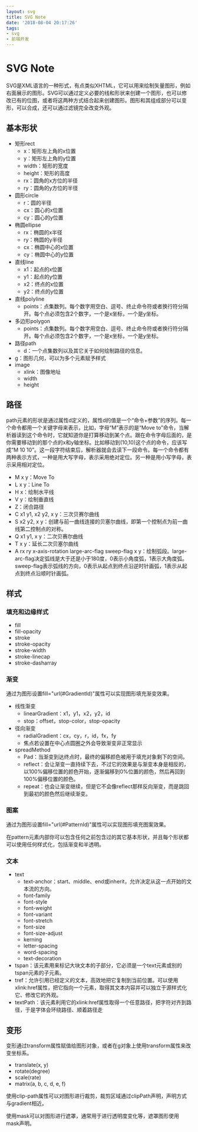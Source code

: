```yaml
---
layout: svg
title: SVG Note
date: '2018-08-04 20:17:26'
tags: 
- svg
- 前端开发
---
```


# SVG Note

SVG是XML语言的一种形式，有点类似XHTML，它可以用来绘制矢量图形，例如右面展示的图形。SVG可以通过定义必要的线和形状来创建一个图形，也可以修改已有的位图，或者将这两种方式结合起来创建图形。图形和其组成部分可以变形，可以合成，还可以通过滤镜完全改变外观。

## 基本形状

- 矩形rect
    - x：矩形左上角的x位置
    - y：矩形左上角的y位置
    - width：矩形的宽度
    - height：矩形的高度
    - rx：圆角的x方位的半径
    - ry：圆角的y方位的半径
- 圆形circle
    - r：圆的半径
    - cx：圆心的x位置
    - cy：圆心的y位置
- 椭圆ellipse
    - rx：椭圆的x半径
    - ry：椭圆的y半径
    - cx：椭圆中心的x位置
    - cy：椭圆中心的y位置
- 直线line
    - x1：起点的x位置
    - y1：起点的y位置
    - x2：终点的x位置
    - y2：终点的y位置
- 直线polyline
    - points：点集数列。每个数字用空白、逗号、终止命令符或者换行符分隔开。每个点必须包含2个数字，一个是x坐标，一个是y坐标。
- 多边形polygon
    - points：点集数列。每个数字用空白、逗号、终止命令符或者换行符分隔开。每个点必须包含2个数字，一个是x坐标，一个是y坐标。
- 路径path
    - d：一个点集数列以及其它关于如何绘制路径的信息。
- g：图形几何，可以为多个元素赋予样式
- image
    - xlink：图像地址
    - width
    - height

## 路径

path元素的形状是通过属性d定义的，属性d的值是一个“命令+参数”的序列。每一个命令都用一个关键字母来表示，比如，字母“M”表示的是“Move to”命令，当解析器读到这个命令时，它就知道你是打算移动到某个点。跟在命令字母后面的，是你需要移动到的那个点的x和y轴坐标。比如移动到(10,10)这个点的命令，应该写成“M 10 10”。这一段字符结束后，解析器就会去读下一段命令。每一个命令都有两种表示方式，一种是用大写字母，表示采用绝对定位。另一种是用小写字母，表示采用相对定位。

- M x y：Move To
- L x y：Line To
- H x：绘制水平线
- V y：绘制垂直线
- Z：闭合路径
- C x1 y1, x2 y2, x y：三次贝赛尔曲线
- S x2 y2, x y：创建与前一曲线连接的贝塞尔曲线，即第一个控制点为前一曲线第二控制点的对称。
- Q x1 y1, x y：二次贝赛尔曲线
- T x y：延长二次贝塞尔曲线
- A rx ry x-axis-rotation large-arc-flag sweep-flag x y：绘制弧段。large-arc-flag决定弧线是大于还是小于180度，0表示小角度弧，1表示大角度弧。sweep-flag表示弧线的方向，0表示从起点到终点沿逆时针画弧，1表示从起点到终点沿顺时针画弧。

## 样式

### 填充和边缘样式

- fill
- fill-opacity
- stroke
- stroke-opacity
- stroke-width
- stroke-linecap
- stroke-dasharray

### 渐变

通过为图形设置fill="url(#GradientId)"属性可以实现图形填充渐变效果。

- 线性渐变
    - linearGradient：x1，y1，x2，y2，id
    - stop：offset，stop-color，stop-opacity
- 径向渐变
    - radialGradient：cx，cy，r，id，fx，fy
    - 焦点若设置在中心点圆圈之外会导致渐变非正常显示
- spreadMethod
    - Pad：当渐变到达终点时，最终的偏移颜色被用于填充对象剩下的空间。
    - reflect：会让渐变一直持续下去，不过它的效果是与渐变本身是相反的，以100%偏移位置的颜色开始，逐渐偏移到0%位置的颜色，然后再回到100%偏移位置的颜色。
    - repeat：也会让渐变继续，但是它不会像reflect那样反向渐变，而是跳回到最初的颜色然后继续渐变。

### 图案

通过为图形设置fill="url(#PatternId)"属性可以实现图形填充图案效果。

在pattern元素内部你可以包含任何之前包含过的其它基本形状，并且每个形状都可以使用任何样式化，包括渐变和半透明。

### 文本

- text
    - text-anchor：start、middle、end或inherit，允许决定从这一点开始的文本流的方向。
    - font-family
    - font-style
    - font-weight
    - font-variant
    - font-stretch
    - font-size
    - font-size-adjust
    - kerning
    - letter-spacing
    - word-spacing
    - text-decoration
- tspan：该元素用来标记大块文本的子部分，它必须是一个text元素或别的tspan元素的子元素。
- tref：允许引用已经定义的文本，高效地把它复制到当前位置。可以使用xlink:href属性，把它指向一个元素，取得其文本内容并可以独立于源样式化它、修改它的外观。
- textPath：该元素利用它的xlink:href属性取得一个任意路径，把字符对齐到路径，于是字体会环绕路径、顺着路径走

## 变形

变形通过transform属性赋值给图形对象，或者在g对象上使用transform属性来改变坐标系。

- translate(x, y)
- rotate(degree)
- scale(rate)
- matrix(a, b, c, d, e, f)

使用clip-path属性可以对图形进行裁剪，裁剪区域通过clipPath声明，声明方式与gradient相近。

使用mask可以对图形进行遮罩，通常用于进行透明度变化等，遮罩图形使用mask声明。